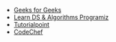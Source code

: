 - [Geeks for Geeks](https://www.geeksforgeeks.org/the-ultimate-beginners-guide-for-dsa/)
- [Learn DS & Algorithms Programiz](https://www.programiz.com/dsa)
-  [Tutorialpoint](https://www.tutorialspoint.com/data_structures_algorithms/index.htm)
- [CodeChef](https://www.codechef.com/certification/data-structures-and-algorithms/prepare)
